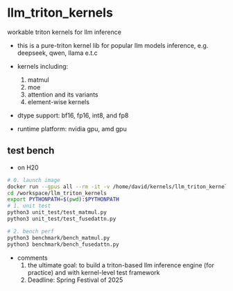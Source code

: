 # llm_triton_kernels

workable triton kernels for llm inference

* this is a pure-triton kernel lib for popular llm models inference, e.g. deepseek, qwen, llama e.t.c 

* kernels including: 
    1. matmul
    2. moe 
    3. attention and its variants 
    4. element-wise kernels 

* dtype support: bf16, fp16, int8, and fp8 
* runtime platform: nvidia gpu, amd gpu 



## test bench 

* on H20

```sh
# 0. launch image 
docker run --gpus all --rm -it -v /home/david/kernels/llm_triton_kernels:/workspace/llm_triton_kernels -w /workspace  nvcr.io/nvidia/pytorch:24.11-py3
cd /workspace/llm_triton_kernels 
export PYTHONPATH=$(pwd):$PYTHONPATH
# 1. unit test 
python3 unit_test/test_matmul.py 
python3 unit_test/test_fusedattn.py 

# 2. bench perf 
python3 benchmark/bench_matmul.py 
python3 benchmark/bench_fusedattn.py


```























* comments 
    1. the ultimate goal: to build a triton-based llm inference engine (for practice) and with kernel-level test framework 
    2. Deadline: Spring Festival of 2025 







